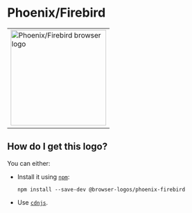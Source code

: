 # Phoenix/Firebird

<table>
    <tr height=230>
        <td>
            <a href="https://github.com/alrra/browser-logos/tree/3281ca657319c9b8173be0d42cc5ca87c6263652/src/archive/phoenix-firebird">
                <img width=220 src="https://raw.githubusercontent.com/alrra/browser-logos/3281ca657319c9b8173be0d42cc5ca87c6263652/src/archive/phoenix-firebird/phoenix-firebird.svg?sanitize=true" alt="Phoenix/Firebird browser logo">
            </a>
        </td>
    </tr>
</table>

## How do I get this logo?

You can either:

* Install it using [`npm`][npm]:

  `npm install --save-dev @browser-logos/phoenix-firebird`

* Use [`cdnjs`][cdnjs].

<!-- Link labels: -->

[cdnjs]: https://cdnjs.com/libraries/browser-logos
[npm]: https://www.npmjs.com/
